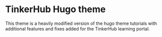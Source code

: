 # TinkerHub Hugo theme
This theme is a heavily modified version of the hugo theme tutorials with additional features and  fixes added for the TinkerHub learning portal.